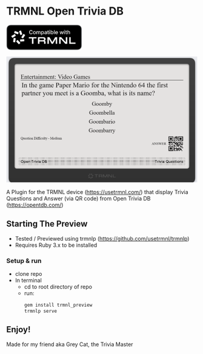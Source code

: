 # TRMNL Open Trivia DB

<img src="docs/trmnl-badge-compatible-with-dark.svg" alt="trmnl" width="200"/>

![Screenshot](docs/preview-trmnl-open-trivia-db.png)

A Plugin for the TRMNL device (https://usetrmnl.com/) that display Trivia Questions and Answer (via QR code) from Open Trivia DB (https://opentdb.com/)

## Starting The Preview

- Tested / Previewed using trmnlp (https://github.com/usetrmnl/trmnlp)
- Requires Ruby 3.x to be installed

### Setup & run

- clone repo
- In terminal
  - cd to root directory of repo
  - run:
    ```
    gem install trmnl_preview
    trmnlp serve
    ```

## Enjoy!

Made for my friend aka Grey Cat, the Trivia Master
